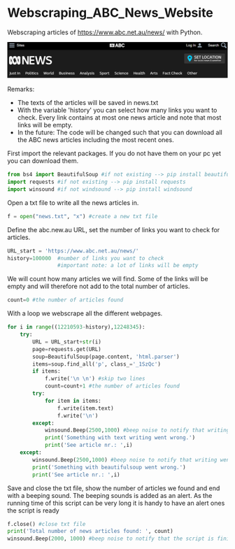 # Webscraping_ABC_News_Website
Webscraping articles of https://www.abc.net.au/news/ with Python.

![Banner abc news](https://github.com/RoelTim/Webscraping_ABC_News_Website/blob/master/ABC_news_banner.PNG)

Remarks:
- The texts of the articles will be saved in news.txt
- With the variable 'history' you can select how many links you want to check. Every link contains at most one news article and note that most links will be empty.
- In the future: The code will be changed such that you can download all the ABC news articles including the most recent ones.

First import the relevant packages. If you do not have them on your pc yet you can download them.
```python
from bs4 import BeautifulSoup #if not existing --> pip install beautifulsoup
import requests #if not existing --> pip install requests
import winsound #if not windsound --> pip install windsound
```
Open a txt file to write all the news articles in.
```python
f = open("news.txt", "x") #create a new txt file
```
Define the abc.new.au URL, set the number of links you want to check for articles.
```python
URL_start = 'https://www.abc.net.au/news/'
history=100000  #number of links you want to check
                #important note: a lot of links will be empty 
```
We will count how many articles we will find. Some of the links will be empty and will therefore not add to the total number of articles.
```python
count=0 #the number of articles found
```
With a loop we webscrape all the different webpages.
```python
for i in range((12210593-history),12248345):
    try:
        URL = URL_start+str(i) 
        page=requests.get(URL)
        soup=BeautifulSoup(page.content, 'html.parser')
        items=soup.find_all('p', class_='_1SzQc')
        if items:
            f.write('\n \n') #skip two lines
            count=count+1 #the number of articles found
        try:
            for item in items:   
                f.write(item.text)
                f.write('\n')
        except:
            winsound.Beep(2500,1000) #beep noise to notify that writing went wrong
            print('Something with text writing went wrong.')
            print('See article nr.: ',i)
    except:
        winsound.Beep(2500,1000) #beep noise to notify that writing went wrong
        print('Something with beautifulsoup went wrong.')
        print('See article nr.: ',i)
```
Save and close the txt file, show the number of articles we found and end with a beeping sound. 
The beeping sounds is added as an alert. As the running time of this script can be very long it is handy to have an alert ones the script is ready
```python
f.close() #close txt file
print('Total number of news articles found: ', count)
winsound.Beep(2000, 1000) #beep noise to notify that the script is finished      
```
